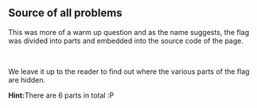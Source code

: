 ## Source of all problems

This was more of a warm up question and as the name suggests, the flag was divided into parts and embedded into the source code of the page.

<br>

We leave it up to the reader to find out where the various parts of the flag are hidden.

<b>Hint:</b>There are 6 parts in total :P